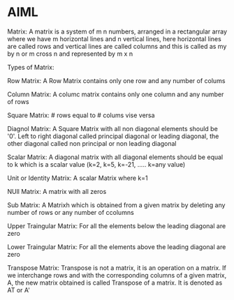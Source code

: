 # AIML

Matrix: A matrix is a system of m n numbers, arranged in a rectangular array where we have m horizontal lines and n vertical lines, here horizontal lines are called rows and vertical lines are called columns and this is called as my by n or m cross n and represented by m x n

Types of Matrix:

Row Matrix: A Row Matrix contains only one row and any number of colums

Column Matrix: A columc matrix contains only one column and any number of rows

Square Matrix: # rows equal to # colums vise versa

Diagnol Matrix: A Square Matrix with all non diagonal elements should be '0'. Left to right diagonal called principal diagonal or leading diagonal, the other diagonal called non   principal or non leading diagonal

Scalar Matrix: A diagonal matrix with all diagonal elements should be equal to k which is a scalar value (k=2, k=5, k=-21, ..... k=any value)

Unit or Identity Matrix: A scalar Matrix where k=1

NUll Matrix: A matrix with all zeros

Sub Matrix: A Matrixh which is obtained from a given matrix by deleting any number of rows or any number of ccolumns

Upper Traingular Matrix: For all the elements below the leading diagonal are zero

Lower Traingular Matrix: For all the elements above the leading diagonal are zero

Transpose Matrix: Transpose is not a matrix, it is an operation on a matrix. If we interchange rows and with the corresponding columns of a given matrix, A, the new matrix obtained is called Transpose of a matrix. It is denoted as AT or A'

